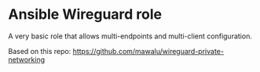 # Ansible Wireguard role
A very basic role that allows multi-endpoints and multi-client configuration.

Based on this repo: <https://github.com/mawalu/wireguard-private-networking>